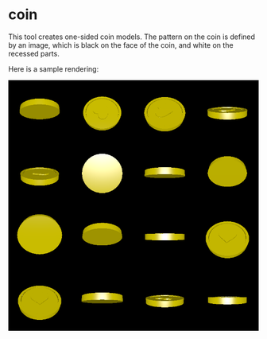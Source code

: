 # coin

This tool creates one-sided coin models. The pattern on the coin is defined by an image, which is black on the face of the coin, and white on the recessed parts.

Here is a sample rendering:

![Example of a generated coin model](rendering.png)
